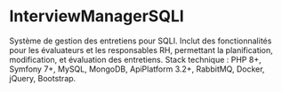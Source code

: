 # InterviewManagerSQLI
Système de gestion des entretiens pour SQLI. Inclut des fonctionnalités pour les évaluateurs et les responsables RH, permettant la planification, modification, et évaluation des entretiens. Stack technique : PHP 8+, Symfony 7+, MySQL, MongoDB, ApiPlatform 3.2+, RabbitMQ, Docker, jQuery, Bootstrap.
